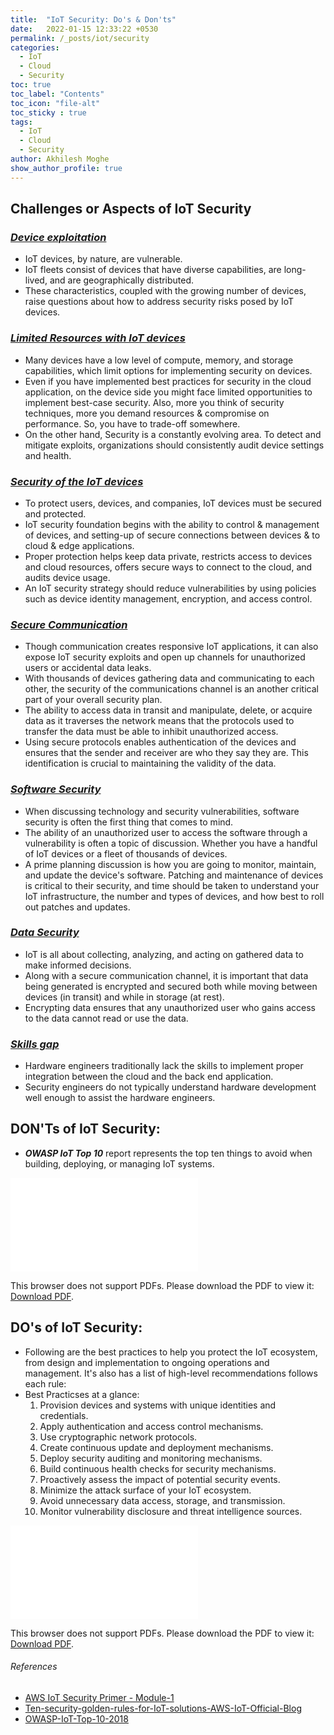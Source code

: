 ```yaml
---
title:  "IoT Security: Do's & Don'ts"
date:   2022-01-15 12:33:22 +0530
permalink: /_posts/iot/security
categories:
  - IoT
  - Cloud
  - Security
toc: true
toc_label: "Contents"
toc_icon: "file-alt"
toc_sticky : true
tags:
  - IoT
  - Cloud
  - Security
author: Akhilesh Moghe
show_author_profile: true
---
```


## Challenges or Aspects of IoT Security
### *<u>Device exploitation</u>*
- IoT devices, by nature, are vulnerable.
- IoT fleets consist of devices that have diverse capabilities, are long-lived, and are geographically distributed.
- These characteristics, coupled with the growing number of devices, raise questions about how to address security risks posed by IoT devices.

### *<u>Limited Resources with IoT devices</u>*
- Many devices have a low level of compute, memory, and storage capabilities, which limit options for implementing security on devices.
- Even if you have implemented best practices for security in the cloud application, on the device side you might face limited opportunities to implement best-case security. Also, more you think of security techniques, more you demand resources & compromise on performance. So, you have to trade-off somewhere.
- On the other hand, Security is a constantly evolving area. To detect and mitigate exploits, organizations should consistently audit device settings and health.

### *<u>Security of the IoT devices</u>*
- To protect users, devices, and companies, IoT devices must be secured and protected.
- IoT security foundation begins with the ability to control & management of devices, and setting-up of secure connections between devices & to cloud & edge applications.
- Proper protection helps keep data private, restricts access to devices and cloud resources, offers secure ways to connect to the cloud, and audits device usage.
- An IoT security strategy should reduce vulnerabilities by using policies such as device identity management, encryption, and access control.

### *<u>Secure Communication</u>*
- Though communication creates responsive IoT applications, it can also expose IoT security exploits and open up channels for unauthorized users or accidental data leaks.
- With thousands of devices gathering data and communicating to each other, the security of the communications channel is an another critical part of your overall security plan.
- The ability to access data in transit and manipulate, delete, or acquire data as it traverses the network means that the protocols used to transfer the data must be able to inhibit unauthorized access.
- Using secure protocols enables authentication of the devices and ensures that the sender and receiver are who they say they are. This identification is crucial to maintaining the validity of the data.

### *<u>Software Security</u>*
- When discussing technology and security vulnerabilities, software security is often the first thing that comes to mind.
- The ability of an unauthorized user to access the software through a vulnerability is often a topic of discussion. Whether you have a handful of IoT devices or a fleet of thousands of devices.
- A prime planning discussion is how you are going to monitor, maintain, and update the device's software. Patching and maintenance of devices is critical to their security, and time should be taken to understand your IoT infrastructure, the number and types of devices, and how best to roll out patches and updates.

### *<u>Data Security</u>*
- IoT is all about collecting, analyzing, and acting on gathered data to make informed decisions.
- Along with a secure communication channel, it is important that data being generated is encrypted and secured both while moving between devices (in transit) and while in storage (at rest).
- Encrypting data ensures that any unauthorized user who gains access to the data cannot read or use the data.

### *<u>Skills gap</u>*
- Hardware engineers traditionally lack the skills to implement proper integration between the cloud and the back end application.
- Security engineers do not typically understand hardware development well enough to assist the hardware engineers.

## DON'Ts of IoT Security:
- __*OWASP IoT Top 10*__ report represents the top ten things to avoid when building, deploying, or managing IoT systems.
<object data="/assets/docs/iot/security/OWASP-IoT-Top-10-2018.pdf" type="application/pdf" width="800px" height="1165px">
  <embed src="/assets/docs/iot/security/OWASP-IoT-Top-10-2018.pdf">
      <p>This browser does not support PDFs. Please download the PDF to view it: <a href="/assets/docs/iot/security/OWASP-IoT-Top-10-2018.pdf">Download PDF</a>.</p>
  </embed>
</object>


## DO's of IoT Security:
- Following are the best practices to help you protect the IoT ecosystem, from design and implementation to ongoing operations and management. It's also has a list of high-level recommendations follows each rule:
- Best Practicses at a glance:
  1. Provision devices and systems with unique identities and credentials.
  2. Apply authentication and access control mechanisms.
  3. Use cryptographic network protocols.
  4. Create continuous update and deployment mechanisms.
  5. Deploy security auditing and monitoring mechanisms.
  6. Build continuous health checks for security mechanisms.
  7. Proactively assess the impact of potential security events.
  8. Minimize the attack surface of your IoT ecosystem.
  9. Avoid unnecessary data access, storage, and transmission.
  10. Monitor vulnerability disclosure and threat intelligence sources.

<object data="/assets/docs/iot/security/Ten-security-golden-rules-for-IoT-solutions-AWS-IoT-Official-Blog.pdf" type="application/pdf" width="800px" height="1100px">
  <embed src="/assets/docs/iot/security/Ten-security-golden-rules-for-IoT-solutions-AWS-IoT-Official-Blog.pdf">
      <p>This browser does not support PDFs. Please download the PDF to view it: <a href="/assets/docs/iot/security/Ten-security-golden-rules-for-IoT-solutions-AWS-IoT-Official-Blog.pdf">Download PDF</a>.</p>
  </embed>
</object>

###### References
- [AWS IoT Security Primer - Module-1]()
- [Ten-security-golden-rules-for-IoT-solutions-AWS-IoT-Official-Blog](https://aws.amazon.com/blogs/iot/ten-security-golden-rules-for-iot-solutions/)
- [OWASP-IoT-Top-10-2018](https://wiki.owasp.org/index.php/OWASP_Internet_of_Things_Project#tab=Main)


